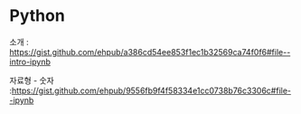 # Python

소개 : https://gist.github.com/ehpub/a386cd54ee853f1ec1b32569ca74f0f6#file--intro-ipynb

자료형 - 숫자 :https://gist.github.com/ehpub/9556fb9f4f58334e1cc0738b76c3306c#file--ipynb
